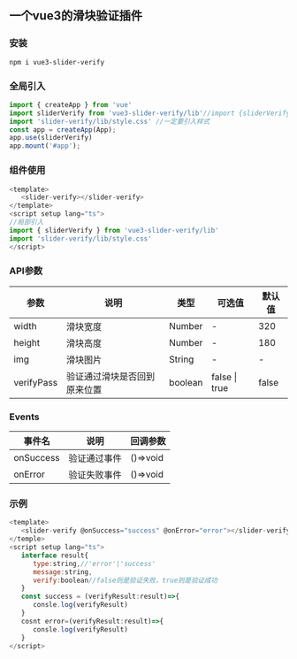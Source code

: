 ## 一个vue3的滑块验证插件

### 安装
```
npm i vue3-slider-verify
```

### 全局引入
``` javascript
import { createApp } from 'vue'
import sliderVerify from 'vue3-slider-verify/lib'//import {sliderVerify} from 'vue3-slider-verify/lib'
import 'slider-verify/lib/style.css' //一定要引入样式
const app = createApp(App);
app.use(sliderVerify)
app.mount('#app');

```

### 组件使用
``` javaScript
<template>
   <slider-verify></slider-verify>
</template>
<script setup lang="ts">
//局部引入
import { sliderVerify } from 'vue3-slider-verify/lib'
import 'slider-verify/lib/style.css'
</script>
```

### API参数
| 参数       | 说明                         | 类型    | 可选值            | 默认值 |
| ---------- | ---------------------------- | ------- | ----------------- | ------ |
| width      | 滑块宽度                     | Number  | -                 | 320    |
| height     | 滑块高度                     | Number  | -                 | 180    |
| img        | 滑块图片                     | String  | -                 | -      |
| verifyPass | 验证通过滑块是否回到原来位置 | boolean | false &#124; true | false  |


### Events
| 事件名    | 说明         | 回调参数 |
| --------- | ------------ | -------- |
| onSuccess | 验证通过事件 | ()=>void |
| onError   | 验证失败事件 | ()=>void |

### 示例
``` javaScript
<template>
   <slider-verify @onSuccess="success" @onError="error"></slider-verify>
</temple>
<script setup lang="ts">
   interface result{
      type:string,//'error'|'success'
      message:string,
      verify:boolean//false则是验证失败，true则是验证成功
   }
   const success = (verifyResult:result)=>{
      consle.log(verifyResult)
   }
   cosnt error=(verifyResult:result)=>{
      consle.log(verifyResult)
   }
</script>
```
